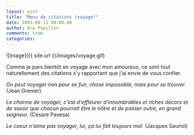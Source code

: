 ```yaml
---
layout: post
title: "Menu de citations (voyage)"
date: 2003-08-13 00:00:00
author: Dre Papillon
comments: true
categories: 
---
```



![Image]({{ site.url }}/images/voyage.gif)

Comme je pars bientôt en voyage avec mon amoureux, ce sont tout naturellement des citations s'y rapportant que j'ai envie de vous confier.

*On peut voyager non pour se fuir, chose impossible, mais pour se trouver.*  (Jean Grenier)

*Le charme de voyager, c'est d'effleurer d'innombrables et riches décors et de savoir que chacun pourrait être le nôtre et de passer outre, en grand seigneur.*  (Cesare Pavesa)

*Le coeur n'aime pas voyager, lui, ça lui fait toujours mal.*  (Jacques Sauriol)
